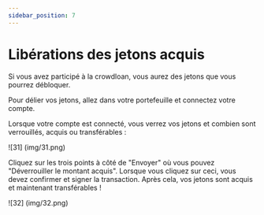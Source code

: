 ```yaml
---
sidebar_position: 7
---
```


# Libérations des jetons acquis

Si vous avez participé à la crowdloan, vous aurez des jetons que vous pourrez débloquer.

Pour délier vos jetons, allez dans votre portefeuille et connectez votre compte.

Lorsque votre compte est connecté, vous verrez vos jetons et combien sont verrouillés, acquis ou transférables :

![31] (img/31.png)

Cliquez sur les trois points à côté de "Envoyer" où vous pouvez "Déverrouiller le montant acquis". Lorsque vous cliquez sur ceci, vous devez confirmer et signer la transaction. Après cela, vos jetons sont acquis et maintenant transférables !

![32] (img/32.png)
